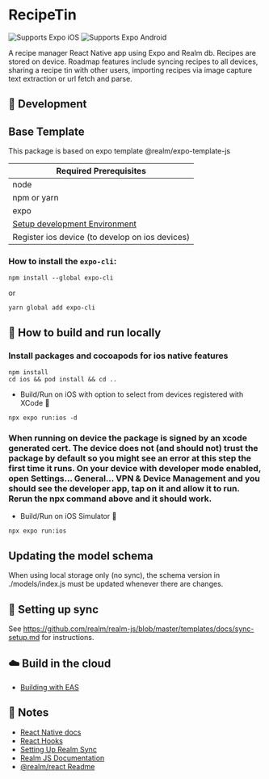 # RecipeTin
<p>
  <!-- iOS -->
  <img alt="Supports Expo iOS" longdesc="Supports Expo iOS" src="https://img.shields.io/badge/iOS-4630EB.svg?style=flat-square&logo=APPLE&labelColor=999999&logoColor=fff" />
  <!-- Android -->
  <img alt="Supports Expo Android" longdesc="Supports Expo Android" src="https://img.shields.io/badge/Android-4630EB.svg?style=flat-square&logo=ANDROID&labelColor=A4C639&logoColor=fff" />
</p>

A recipe manager React Native app using Expo and Realm db. Recipes are stored on device. Roadmap features include syncing recipes to all devices, sharing a recipe tin with other users, importing recipes via image capture text extraction or url fetch and parse.

## 🚀 Development

## Base Template

This package is based on expo template @realm/expo-template-js

|  Required Prerequisites  |
|  -- |
| node | 
| npm or yarn | 
| expo | 
| [Setup development Environment](https://reactnative.dev/docs/environment-setup) | 
| Register ios device (to develop on ios devices) |


### How to install the `expo-cli`:
```
npm install --global expo-cli
```
or
```
yarn global add expo-cli
```

## 🏃 How to build and run locally

### Install packages and cocoapods for ios native features
```
npm install
cd ios && pod install && cd ..
```


- Build/Run on iOS with option to select from devices registered with XCode 🍎
```
npx expo run:ios -d
```
### When running on device the package is signed by an xcode generated cert. The device does not (and should not) trust the package by default so you might see an error at this step the first time it runs. On your device with developer mode enabled, open Settings... General... VPN & Device Management and you should see the developer app, tap on it and allow it to run. Rerun the npx command above and it should work.

- Build/Run on iOS Simulator 🍎
```
npx expo run:ios
```

## Updating the model schema

When using local storage only (no sync), the schema version in ./models/index.js must be updated whenever there are changes. 

## 🔀 Setting up sync

See https://github.com/realm/realm-js/blob/master/templates/docs/sync-setup.md for instructions.

## ☁️ Build in the cloud

- [Building with EAS](https://docs.expo.dev/eas/)

## 📝 Notes
- [React Native docs](https://reactnative.dev/docs/getting-started)
- [React Hooks](https://reactjs.org/docs/hooks-intro.html)
- [Setting Up Realm Sync](https://docs.mongodb.com/realm/sdk/react-native/quick-start/)
- [Realm JS Documentation](https://docs.mongodb.com/realm/sdk/react-native/)
- [@realm/react Readme](https://github.com/realm/realm-js/tree/master/packages/realm-react#readme)
